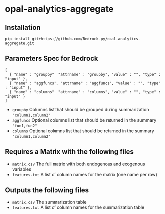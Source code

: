 opal-analytics-aggregate
=========================

## Installation

`pip install git+https://github.com/Bedrock-py/opal-analytics-aggregate.git`

## Parameters Spec for Bedrock

```
[
  { "name" : "groupby", "attrname" : "groupby", "value" : "", "type" : "input" },
  { "name" : "aggfuncs", "attrname" : "aggfuncs", "value" : "", "type" : "input" },
  { "name" : "columns", "attrname" : "columns", "value" : "", "type" : "input" }
]
```

* `groupby` Columns list that should be grouped during summarization `"column1,column2"`
* `aggfuncs` Optional columns list that should be returned in the summary `"fun1,fun2"`
* `columns` Optional columns list that should be returned in the summary `"column1,column2"`

## Requires a Matrix with the following files

* `matrix.csv` The full matrix with both endogenous and exogenous variables
* `features.txt` A list of column names for the matrix (one name per row)

## Outputs the following files

* `matrix.csv` The summarization table
* `features.txt` A list of column names for the summarization table
